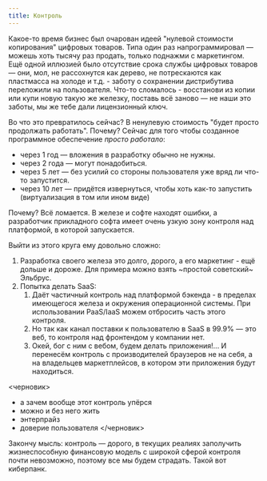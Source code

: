 ```yaml
---
title: Контроль
---
```


Какое-то время бизнес был очарован идеей "нулевой стоимости копирования" цифровых товаров. Типа один раз напрограммировал — можешь хоть тысячу раз продать, только поднажми с маркетингом. Ещё одной иллюзией было отсутствие срока службы цифровых товаров — они, мол, не рассохнутся как дерево, не потрескаются как пластмасса на холоде и т.д. - заботу о сохранении дистрибутива переложили на пользователя. Что-то сломалось - восстанови из копии или купи новую такую же железку, поставь всё заново — не наши это заботы, мы же тебе дали лицензионный ключ.

Во что это превратилось сейчас? В ненулевую стоимость "будет просто продолжать работать". Почему? Сейчас для того чтобы созданное программное обеспечение _просто работало_:

- через 1 год — вложения в разработку обычно не нужны.
- через 2 года — могут понадобиться.
- через 5 лет — без усилий со стороны пользователя уже вряд ли что-то запустится.
- через 10 лет — придётся извернуться, чтобы хоть как-то запустить (виртуализация в том или ином виде)

Почему? Всё ломается. В железе и софте находят ошибки, а разработчик прикладного софта имеет очень узкую зону контроля над платформой, в которой запускается.

Выйти из этого круга ему довольно сложно:  

1. Разработка своего железа это долго, дорого, а его маркетинг - ещё дольше и дороже. Для примера можно взять ~простой советский~ Эльбрус.
2. Попытка делать SaaS:
	1. Даёт частичный контроль над платформой бэкенда - в пределах имеющегося железа и окружения операционной системы. При использовании PaaS/IaaS можем отбросить часть этого контроля.
	2. Но так как канал поставки к пользователю в SaaS в 99.9% — это веб, то контроля над фронтендом у компании нет.
	3. Окей, бог с ним с вебом, будем делать приложения!... И перенесём контроль с производителей браузеров не на себя, а на владельцев маркетплейсов, в котором эти приложения будут находиться.

<черновик>
- а зачем вообще этот контроль упёрся
- можно и без него жить
- энтерпрайз
- доверие пользователя
</черновик>

Закончу мысль: контроль — дорого, в текущих реалиях заполучить жизнеспособную финансовую модель с широкой сферой контроля почти невозможно, поэтому все мы будем страдать. Такой вот киберпанк.
